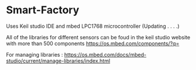 # Smart-Factory
Uses Keil studio IDE and mbed LPC1768 microcontroller (Updating . . . .)

All of the libraries for different sensors can be foud in the keil studio website with more than 500 components
https://os.mbed.com/components/?q=

For managing libraries : https://os.mbed.com/docs/mbed-studio/current/manage-libraries/index.html
